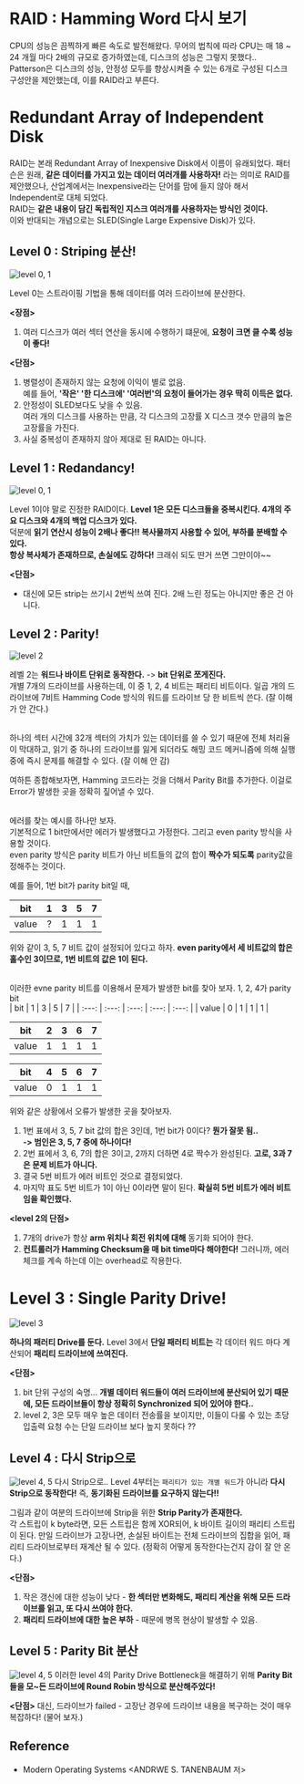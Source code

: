# RAID : Hamming Word 다시 보기
CPU의 성능은 끔찍하게 빠른 속도로 발전해왔다. 무어의 법칙에 따라 CPU는 매 18 ~ 24 개월 마다 2배의 규모로 증가하였는데, 디스크의 성능은 그렇지 못했다.. <br>
Patterson은 디스크의 성능, 안정성 모두를 향상시켜줄 수 있는 6개로 구성된 디스크 구성안을 제안했는데, 이를 RAID라고 부른다. <br>

# Redundant Array of Independent Disk
RAID는 본래 Redundant Array of Inexpensive Disk에서 이름이 유래되었다. 패터슨은 원래, **같은 데이터를 가지고 있는 데이터 여러개를 사용하자!** 라는 의미로 RAID를 제안했으나, 산업계에서는 Inexpensive라는 단어를 맘에 들지 않아 해서 Independent로 대체 되었다. <br>
RAID는 **같은 내용이 담긴 독립적인 지스크 여러개를 사용하자는 방식인 것이다.** <br>
이와 반대되는 개념으로는 SLED(Single Large Expensive Disk)가 있다.

## Level 0 : Striping 분산!
![level 0, 1](https://user-images.githubusercontent.com/71186266/205442798-3dfcffcf-35ea-4d9a-bb2a-11f06892bc98.png)


Level 0는 스트라이핑 기법을 통해 데이터를 여러 드라이브에 분산한다. 

**\<장점>**

1. 여러 디스크가 여러 섹터 연산을 동시에 수행하기 떄문에, **요청이 크면 클 수록 성능이 좋다!**

**\<단점>**
1. 병렬성이 존재하지 않는 요청에 이익이 별로 없음. <br> 예를 들어, **'작은' '한 디스크에' '여러번'의 요청이 들어가는 경우 딱히 이득은 없다.**
2. 안정성이 SLED보다도 낮을 수 있음. <br> 여러 개의 디스크를 사용하는 만큼, 각 디스크의 고장률 X 디스크 갯수 만큼의 높은 고장률을 가진다. 
3. 사실 중복성이 존재하지 않아 제대로 된 RAID는 아니다.


## Level 1 : Redandancy!
![level 0, 1](https://user-images.githubusercontent.com/71186266/205442798-3dfcffcf-35ea-4d9a-bb2a-11f06892bc98.png)

Level 1이야 말로 진정한 RAID이다. 
**Level 1은 모든 디스크들을 중복시킨다. 4개의 주요 디스크와 4개의 백업 디스크가 있다.** <br>
덕분에 **읽기 연산시 성능이 2배나 좋다!! 복사물까지 사용할 수 있어, 부하를 분배할 수 있다.** <br>
**항상 복사체가 존재하므로, 손실에도 강하다!** 크래쉬 되도 딴거 쓰면 그만이야~~

**\<단점>**
- 대신에 모든 strip는 쓰기시 2번씩 쓰여 진다. 2배 느린 정도는 아니지만 좋은 건 아니다.

## Level 2 : Parity!
![level 2](https://user-images.githubusercontent.com/71186266/205442800-40cde63d-6162-42cc-8ea7-2e619f02c7f9.png)

레벨 2는 **워드나 바이트 단위로 동작한다.** -> **bit 단위로 쪼게진다.** <br>
개별
7개의 드라이브를 사용하는데, 이 중 1, 2, 4 비트는 패리티 비트이다. 일곱 개의 드라이브에 7비트 Hamming Code 방식의 워드를 드라이브 당 한 비트씩 쓴다. (잘 이해가 안 간다.) <br> <br>

하나의 섹터 시간에 32개 섹터의 가치가 있는 데이터를 쓸 수 있기 때문에 전체 처리율이 막대하고, 읽기 중 하나의 드라이브를 잃게 되더라도 해밍 코드 메커니즘에 의해 실행 중에 즉시 문제를 해결할 수 있다. (잘 이해 안 감) <br>

여하튼 종합해보자면, Hamming 코드라는 것을 더해서 Parity Bit를 추가한다. 이걸로 Error가 발생한 곳을 정확히 짚어낼 수 있다. <br> <br>

에러를 찾는 예시를 하나만 보자. <br> 
기본적으로 1 bit만에서만 에러가 발생했다고 가정한다. 그리고 even parity 방식을 사용할 것이다. <br>
even parity 방식은 parity 비트가 아닌 비트들의 값의 합이 **짝수가 되도록** parity값을 정해주는 것이다. <br>

예를 들어, 1번 bit가 parity bit일 때, 

|  bit  |   1   |   3   |   5   |   7   |
| :---: | :---: | :---: | :---: | :---: |
| value |   ?   |   1   |   1   |   1   |

위와 같이 3, 5, 7 비트 값이 설정되어 있다고 하자. **even parity에서 세 비트값의 합은 홀수인 3이므로, 1번 비트의 값은 1이 된다.** <br> <br>

이러한 evne parity 비트를 이용해서 문제가 발생한 bit를 찾아 보자. 1, 2, 4가 parity bit <br>
|  bit  |   1   |   3   |   5   |   7   |
| :---: | :---: | :---: | :---: | :---: |
| value |   0   |   1   |   1   |   1   |

|  bit  |   2   |   3   |   6   |   7   |
| :---: | :---: | :---: | :---: | :---: |
| value |   1   |   1   |   1   |   1   |

|  bit  |   4   |   5   |   6   |   7   |
| :---: | :---: | :---: | :---: | :---: |
| value |   0   |   1   |   1   |   1   |

위와 같은 상황에서 오류가 발생한 곳을 찾아보자.
1. 1번 표에서 3, 5, 7 bit 값의 합은 3인데, 1번 bit가 0이다? **뭔가 잘못 됨..** <br> **-> 범인은 3, 5, 7 중에 하나이다!**
2. 2번 표에서 3, 6, 7의 합은 3이고, 2까지 더하면 4로 짝수가 완성된다. **고로, 3과 7은 문제 비트가 아니다.**
3. 결국 5번 비트가 에러 비트인 것으로 결정되었다.
4. 마지막 표도 5번 비트가 1이 아닌 0이라면 말이 된다. **확실히 5번 비트가 에러 비트임을 확인했다.**

**\<level 2의 단점>**
1. 7개의 drive가 항상 **arm 위치나 회전 위치에 대해** 동기화 되어야 한다.
2. **컨트롤러가 Hamming Checksum을 매 bit time마다 해야한다!** 그러니까, 에러 체크를 계속 하는데 이는 overhead로 작용한다.


# Level 3 : Single Parity Drive!
![level 3](https://user-images.githubusercontent.com/71186266/205442802-4abb19a8-9d7d-4789-8189-54a9a66852c7.png)



**하나의 패러티 Drive를 둔다.** Level 3에서 **단일 패러티 비트는** 각 데이터 워드 마다 계산되어 **패리티 드라이브에 쓰여진다.**


**\<단점>**
1. bit 단위 구성의 숙명... **개별 데이터 워드들이 여러 드라이브에 분산되어 있기 때문에, 모든 드라이브들이 항상 정확히 Synchronized 되어 있어야 한다..**
2. level 2, 3은 모두 매우 높은 데이터 전송률을 보이지만, 이들이 다룰 수 있는 초당 입출력 요청 수는 단일 드라이브 보다 높지 못하다 ?? 

## Level 4 : 다시 Strip으로
![level 4, 5](https://user-images.githubusercontent.com/71186266/205442803-e631f292-df19-40e4-b6d5-9a22af07d1b3.png)
다시 Strip으로.. Level 4부터는 `패리티가 있는 개별 워드`가 아니라 **다시 Strip으로 동작한다!** 즉, **동기화된 드라이브를 요구하지 않는다!!** <br>

그림과 같이 여분의 드라이브에 Strip을 위한 **Strip Parity가 존재한다.** <br>
각 스트립이 k byte라면, 모든 스트립은 함께 XOR되어, k 바이트 길이의 패리티 스트립이 된다. 만일 드라이브가 고장나면, 손실된 바이트는 전체 드라이브의 집합을 읽어, 패리티 드라이브로부터 재계산 될 수 있다. (정확히 어떻게 동작한다는건지 감이 잘 안 온다.) <br>


**\<단점>**

1. 작은 갱신에 대한 성능이 낮다 - **한 섹터만 변화해도, 패리티 계산을 위해 모든 드라이브를 읽고, 또 다시 쓰여야 한다.**
2. **패리티 드라이브에 대한 높은 부하** - 때문에 병목 현상이 발생할 수 있음.

## Level 5 : Parity Bit 분산
![level 4, 5](https://user-images.githubusercontent.com/71186266/205442803-e631f292-df19-40e4-b6d5-9a22af07d1b3.png)
이러한 level 4의 Parity Drive Bottleneck을 해결하기 위해 **Parity Bit들을 모~든 드라이브에 Round Robin 방식으로 분산해주었다!** <br>

**\<단점>**
대신, 드라이브가 failed - 고장난 경우에 드라이브 내용을 복구하는 것이 매우 복잡하다! (물어 보자.)

## Reference
- Modern Operating Systems <ANDRWE S. TANENBAUM 저>
